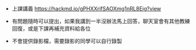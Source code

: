 - 上課講義 https://hackmd.io/gPHXXrifSAOXmg1nRL8Eig?view

- 有問題隨時可以提出，如果我講到一半沒辦法馬上回答，聊天室會有其他教練回復，或是下課再補充資料給各位

- 不會提供錄影檔，需要錄影的同學可以自行錄製